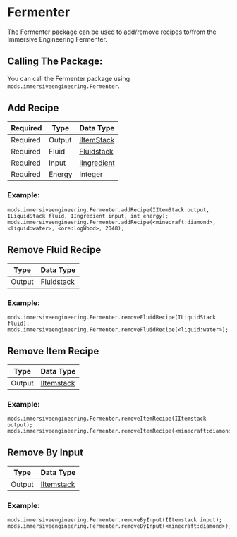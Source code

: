 # Fermenter
The Fermenter package can be used to add/remove recipes to/from the Immersive Engineering Fermenter.

## Calling The Package:
You can call the Fermenter package using `mods.immersiveengineering.Fermenter`.

## Add Recipe

|Required  |Type                   |Data Type                                          										|
|----------|-----------------------|----------------------------------------------------------------------------------------|
|Required  |Output                 |[IItemStack](/Vanilla/Items/IItemStack) 												|
|Required  |Fluid                  |[Fluidstack](/Vanilla/Liquids/ILiquidStack)     										|
|Required  |Input                  |[IIngredient](/Vanilla/Variable_Types/IIngredient) 										|
|Required  |Energy                 |Integer																					|

### Example:
```
mods.immersiveengineering.Fermenter.addRecipe(IItemStack output, ILiquidStack fluid, IIngredient input, int energy);
mods.immersiveengineering.Fermenter.addRecipe(<minecraft:diamond>, <liquid:water>, <ore:logWood>, 2048);
```



## Remove Fluid Recipe
|Type              |Data Type                                          |
|------------------|---------------------------------------------------|
|Output            |[Fluidstack](/Vanilla/Liquids/ILiquidStack)        |

### Example:
```
mods.immersiveengineering.Fermenter.removeFluidRecipe(ILiquidStack fluid);
mods.immersiveengineering.Fermenter.removeFluidRecipe(<liquid:water>);
```



## Remove Item Recipe

|Type              |Data Type                                          |
|------------------|---------------------------------------------------|
|Output            |[IItemstack](/Vanilla/Items/IItemStack)            |

### Example:
```
mods.immersiveengineering.Fermenter.removeItemRecipe(IItemstack output);
mods.immersiveengineering.Fermenter.removeItemRecipe(<minecraft:diamond>);
```



## Remove By Input

|Type              |Data Type                                          |
|------------------|---------------------------------------------------|
|Output            |[IItemstack](/Vanilla/Items/IItemStack)            |

### Example:
```
mods.immersiveengineering.Fermenter.removeByInput(IItemstack input);
mods.immersiveengineering.Fermenter.removeByInput(<minecraft:diamond>);
```